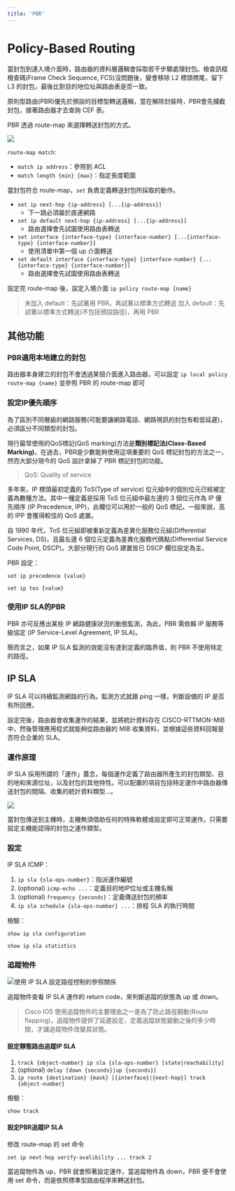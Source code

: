 ```yaml
---
title: 'PBR'
---
```


# Policy-Based Routing

當封包到達入境介面時，路由器的資料層邏輯會採取若干步驟處理封包。檢查訊框檢查碼(Frame Check Sequence, FCS)沒問題後，變會移除 L2 標頭標尾，留下 L3 的封包，最後比對目的地位址與路由表是否一致。

原則型路由(PBR)優先於預設的目標型轉送邏輯，當在解除封裝時，PBR會先攔截封包，接著路由器才去查詢 CEF 表。

PBR 透過 route-map 來選擇轉送封包的方式。

![](2019-07-12-01-36-03.png)

`route-map match`:

* `match ip address`：參照到 ACL
* `match length {min} {max}`：指定長度範圍

當封包符合 route-map，`set` 負責定義轉送封包所採取的動作。

* `set ip next-hop {ip-address} [...{ip-address}]`
  * 下一跳必須屬於直連網路
* `set ip default next-hop {ip-address} [...{ip-address}]`
  * 路由選擇會先試圖使用路由表轉送
* `set interface {interface-type} {interface-number} [...{interface-type} {interface-number}]`
  * 使用清單中第一個 up 介面轉送
* `set default interface {interface-type} {interface-number} [...{interface-type} {interface-number}]`
  * 路由選擇會先試圖使用路由表轉送

設定完 route-map 後，設定入境介面 `ip policy route-map {name}`

> 未加入 default：先試著用 PBR，再試著以標準方式轉送
> 加入 default：先試著以標準方式轉送(不包括預設路徑)，再用 PBR

## 其他功能

### PBR適用本地建立的封包

路由器本身建立的封包不會透過某個介面進入路由器，可以設定 `ip local policy route-map {name}` 並參照 PBR 的 route-map 即可

### 設定IP優先順序

為了區別不同層級的網路服務(可能要讓網路電話、網路視訊的封包有較低延遲)，必須區分不同類型的封包。

現行最常使用的QoS標記(QoS marking)方法是**類別標記法(Class-Based Marking)**，在過去，PBR是少數能夠使用這項重要的 QoS 標記封包的方法之一，然而大部分現今的 QoS 設計拿掉了 PBR 標記封包的功能。

> QoS: Quality of service

多年來，IP 標頭最初定義的 ToS(Type of service) 位元組中的個別位元已經被定義為數種方法。其中一種定義是採用 ToS 位元組中最左邊的 3 個位元作為 IP 優先順序 (IP Precedence, IPP)，此欄位可以用於一般的 QoS 標記。一般來說，高的 IPP 會獲得較佳的 QoS 處置。

自 1990 年代，ToS 位元組即被重新定義為差異化服務位元組(Differential Services, DS)，且最左邊 6 個位元定義為差異化服務代碼點(Differential Service Code Point, DSCP)。大部分現行的 QoS 建置皆已 DSCP 欄位設定為主。

PBR 設定：

`set ip precedence {value}`

`set ip tos {value}`

### 使用IP SLA的PBR

PBR 亦可反應出某些 IP 網路健康狀況的動態監測，為此，PBR 需依賴 IP 服務等級協定 (IP Service-Level Agreement, IP SLA)。

簡而言之，如果 IP SLA 監測的效能沒有達到定義的臨界值，則 PBR 不使用特定的路徑。

## IP SLA

IP SLA 可以持續監測網路的行為。監測方式就跟 ping 一樣，判斷設備的 IP 是否有所回應。

設定完後，路由器會收集運作的結果，並將統計資料存在 CISCO-RTTMON-MIB 中，然後管理應用程式就能夠從路由器的 MIB 收集資料，並根據這些資料回報是否符合企業的 SLA。

### 運作原理

IP SLA 採用所謂的「運作」蓋念，每個運作定義了路由器所產生的封包類型、目的地和來源位址，以及封包的其他特性。可以配置的項目包括特定運作中路由器傳送封包的間隔、收集的統計資料類型...。

![](2019-07-12-12-57-28.png)

當封包傳送到主機時，主機無須借助任何的特殊軟體或設定即可正常運作。只需要設定主機能認得的封包之運作類型。

### 設定

IP SLA ICMP：

1. `ip sla {sla-ops-number}`：指派運作編號
2. (optional) `icmp-echo ...`：定義目的地IP位址或主機名稱
3. (optional) `frequency {seconds}`：定義傳送封包的頻率
4. `ip sla schedule {sla-ops-number} ...`：排程 SLA 的執行時間

檢驗：

`show ip sla configuration`

`show ip sla statistics`

### 追蹤物件

![使用 IP SLA 設定路徑控制的參照關係](2019-07-12-13-05-02.png)

追蹤物件查看 IP SLA 運作的 return code，來判斷追蹤的狀態為 up 或 down。

> Cisco IOS 使用追蹤物件的主要理由之一是為了防止路徑翻動(Route flapping)，追蹤物件提供了延遲設定，定義追蹤狀態變動之後的多少時間，才讓追蹤物件改變其狀態。

#### 設定靜態路由追蹤IP SLA

1. `track {object-number} ip sla {sla-ops-number} [state|reachability]`
2. (optional) `delay [down {seconds}|up {seconds}]`
3. `ip route {destination} {mask} [{interface}|{next-hop}] track {object-number}`

檢驗：

`show track`

#### 設定PBR追蹤IP SLA

修改 route-map 的 set 命令

`set ip next-hop verify-avalibility ... track 2`

當追蹤物件為 up，PBR 就會照著設定運作，當追蹤物件為 down，PBR 便不會使用 set 命令，而是依照標準型路由程序來轉送封包。